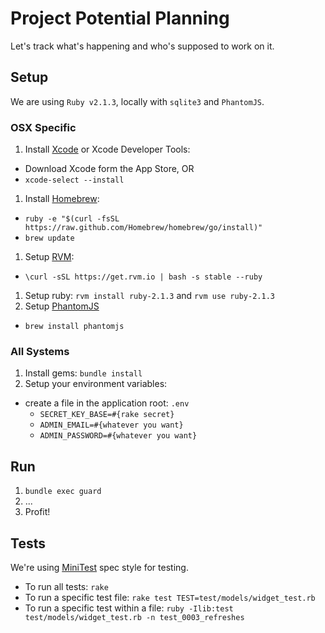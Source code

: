 Project Potential Planning
==========================

Let's track what's happening and who's supposed to work on it.

Setup
-----

We are using `Ruby v2.1.3`, locally with `sqlite3` and `PhantomJS`. 

### OSX Specific

1. Install [Xcode](https://developer.apple.com/xcode/downloads/) or Xcode Developer Tools:
  - Download Xcode form the App Store, OR
  - `xcode-select --install`
1. Install [Homebrew](http://brew.sh/):
  - `ruby -e "$(curl -fsSL https://raw.github.com/Homebrew/homebrew/go/install)"`
  - `brew update`
1. Setup [RVM](http://rvm.io/rvm/install):
  - `\curl -sSL https://get.rvm.io | bash -s stable --ruby`
1. Setup ruby: `rvm install ruby-2.1.3` and `rvm use ruby-2.1.3`
1. Setup [PhantomJS](https://github.com/teampoltergeist/poltergeist)
  - `brew install phantomjs`

### All Systems

1. Install gems: `bundle install`
1. Setup your environment variables:
  - create a file in the application root: `.env`
    - `SECRET_KEY_BASE=#{rake secret}`
    - `ADMIN_EMAIL=#{whatever you want}`
    - `ADMIN_PASSWORD=#{whatever you want}`

Run
---

1. `bundle exec guard`
1. ...
1. Profit!

Tests
-----

We're using [MiniTest](https://github.com/seattlerb/minitest) spec style for testing.

* To run all tests: `rake`
* To run a specific test file: `rake test TEST=test/models/widget_test.rb`
* To run a specific test within a file: `ruby -Ilib:test test/models/widget_test.rb -n test_0003_refreshes`
